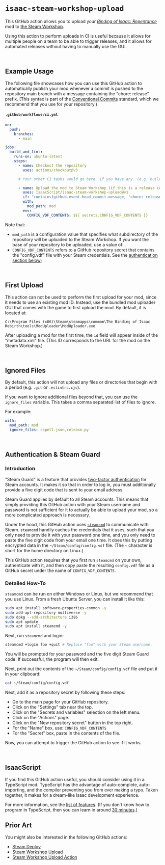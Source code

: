 # `isaac-steam-workshop-upload`

<!-- markdownlint-disable MD001 MD033 -->

This GitHub action allows you to upload your _[Binding of Isaac: Repentance](https://store.steampowered.com/app/1426300/The_Binding_of_Isaac_Repentance/)_ mod to [the Steam Workshop](https://steamcommunity.com/app/250900/workshop/).

Using this action to perform uploads in CI is useful because it allows for multiple people on a team to be able to trigger releases, and it allows for automated releases without having to manually use the GUI.

<br>

## Example Usage

The following file showcases how you can use this GitHub action to automatically publish your mod whenever a commit is pushed to the repository main branch with a message containing the "chore: release" prefix. (This syntax is part of the [Conventional Commits](https://www.conventionalcommits.org/en/v1.0.0/) standard, which we recommend that you use for your repository.)

#### `.github/workflows/ci.yml`

```yml
on:
  push:
    branches:
      - main

jobs:
  build_and_lint:
    runs-on: ubuntu-latest
    steps:
      - name: Checkout the repository
        uses: actions/checkout@v3

      # Your other CI tasks would go here, if you have any. (e.g. building artifacts, linting)

      - name: Upload the mod to Steam Workshop (if this is a release commit)
        uses: IsaacScript/isaac-steam-workshop-upload@v1
        if: "contains(github.event.head_commit.message, 'chore: release') && github.event_name != 'pull_request'"
        with:
          mod_path: mod
        env:
          CONFIG_VDF_CONTENTS: ${{ secrets.CONFIG_VDF_CONTENTS }}
```

Note that:

- `mod_path` is a configuration value that specifies what subdirectory of the repository will be uploaded to the Steam Workshop. If you want the base of your repository to be uploaded, use a value of: `.`
- `CONFIG_VDF_CONTENTS` refers to a GitHub repository secret that contains the "config.vdf" file with your Steam credentials. See the [authentication section below](#authentication--steam-guard);

<br>

## First Upload

This action can not be used to perform the first upload for your mod, since it needs to use an existing mod ID. Instead, use the bundled mod uploader GUI that comes with the game to first upload the mod. By default, it is located at:

```text
C:\Program Files (x86)\Steam\steamapps\common\The Binding of Isaac Rebirth\tools\ModUploader\ModUploader.exe
```

After uploading a mod for the first time, the `id` field will appear inside of the "metadata.xml" file. (This ID corresponds to the URL for the mod on the Steam Workshop.)

<br>

## Ignored Files

By default, this action will not upload any files or directories that begin with a period (e.g. `.git` or `.eslintrc.cjs`).

If you want to ignore additional files beyond that, you can use the `ignore_files` variable. This takes a comma separated list of files to ignore.

For example:

```yml
with:
  mod_path: mod
  ignore_files: cspell.json,release.py
```

<br>

## Authentication & Steam Guard

### Introduction

"Steam Guard" is a feature that provides [two-factor authentication](https://en.wikipedia.org/wiki/Multi-factor_authentication) for Steam accounts. It makes it so that in order to log in, you must additionally provide a five digit code that is sent to your email address.

Steam Guard applies by default to all Steam accounts. This means that simply providing this GitHub action with your Steam username and password is not sufficient for it to actually be able to upload your mod, so a more complicated approach is necessary.

Under the hood, this GitHub action uses [`steamcmd`](https://developer.valvesoftware.com/wiki/SteamCMD) to communicate with Steam. `steamcmd` handily caches the credentials that it uses, such that you only need to provide it with your password one time, and you only need to paste the five digit code from your email one time. It does this by putting encrypted data in the `~/Steam/config/config.vdf` file. (The `~` character is short for the home directory on Linux.)

This GitHub action requires that you first run `steamcmd` on your own, authenticate with it, and then copy paste the resulting `config.vdf` file as a GitHub secret under the name of `CONFIG_VDF_CONTENTS`.

### Detailed How-To

`steamcmd` can be run on either Windows or Linux, but we recommend that you use Linux. From a fresh Ubuntu Server, you can install it like this:

```bash
sudo apt install software-properties-common -y
sudo add-apt-repository multiverse -y
sudo dpkg --add-architecture i386
sudo apt update
sudo apt install steamcmd -y
```

Next, run `steamcmd` and login:

```bash
steamcmd +login foo +quit # Replace "foo" with your Steam username.
```

You will be prompted for your password and the five digit Steam Guard code. If successful, the program will then exit.

Next, print out the contents of the `~/Steam/config/config.vdf` file and put it in your clipboard:

```bash
cat ~/Steam/config/config.vdf
```

Next, add it as a repository secret by following these steps:

- Go to the main page for your GitHub repository.
- Click on the "Settings" tab near the top.
- Click on the "Secrets and variables" selection on the left menu.
- Click on the "Actions" page.
- Click on the "New repository secret" button in the top right.
- For the "Name" box, use: `CONFIG_VDF_CONTENTS`
- For the "Secret" box, paste in the contents of the file.

Now, you can attempt to trigger the GitHub action to see if it works.

<br>

## IsaacScript

If you find this GitHub action useful, you should consider using it in a TypeScript mod. TypeScript has the advantage of auto-complete, auto-importing, and the compiler preventing you from ever making a typo. Taken together, it makes for a dream-like Isaac development experience.

For more information, see the [list of features](https://isaacscript.github.io/main/features). (If you don't know how to program in TypeScript, then you can learn in around [30 minutes](https://isaacscript.github.io/main/javascript-tutorial).)

## Prior Art

You might also be interested in the following GitHub actions:

- [Steam Deploy](https://github.com/game-ci/steam-deploy)
- [Steam Workshop Upload](https://github.com/Weilbyte/steam-workshop-upload)
- [Steam Workshop Upload Action](https://github.com/arma-actions/workshop-upload)

<br>
